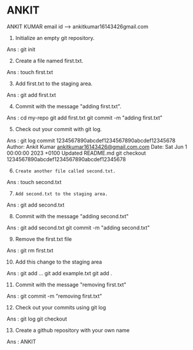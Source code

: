 # ANKIT
ANKIT KUMAR  email id -->  ankitkumar16143426gmail.com  


1.    Initialize an empty git repository.
    
  Ans : git init


2.    Create a file named first.txt.
    
  Ans : touch first.txt


3.    Add first.txt to the staging area.
    
Ans : git add first.txt


4.    Commit with the message "adding first.txt".
    
Ans  :  cd my-repo
           git add first.txt
             git commit -m "adding first.txt"
             
             
5.    Check out your commit with git log.
    
Ans :  git log
           commit 1234567890abcdef1234567890abcdef12345678
           Author: Ankit Kumar <ankitkumar16143426@gmail.com.com>
           Date:   Sat Jun 1 00:00:00 2023 +0100
           Updated README.md
           git checkout 1234567890abcdef1234567890abcdef12345678
           
           
6.     Create another file called second.txt.
    
Ans :  touch second.txt


7.     Add second.txt to the staging area.

Ans :  git add second.txt

 
8.    Commit with the message "adding second.txt"

Ans : git add second.txt
       git commit -m "adding second.txt"
       
       
9.    Remove the first.txt file

Ans : git rm first.txt


10.   Add this change to the staging area

Ans : git add <file1> <file2> ...
         git add example.txt
         git add .
  
  
11.   Commit with the message "removing first.txt"
    
Ans : git commit -m "removing first.txt"
  
  
12.   Check out your commits using git log
    
Ans : git log
         git checkout <commit-hash>
  
  
13.   Create a github repository with your own name
    
Ans : ANKIT












